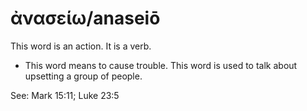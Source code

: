 # ἀνασείω/anaseiō 
This word is an action. It is a verb.

* This word means to cause trouble. This word is used to talk about upsetting a group of people.

See: Mark 15:11; Luke 23:5

